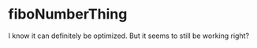 # fiboNumberThing



I know it can definitely be optimized. But it seems to still be working right?
